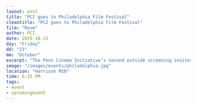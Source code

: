 ```yaml
---
layout: post
title: "PCI goes to Philadelphia Film Festival"
cleantitle: "PCI goes to Philadelphia Film Festival"
film: "Room"
author: PCI
date: 2015-10-23
day: "Friday"
dd: "23"
mm: "October"
excerpt: "The Penn Cinema Initiative’s second outside screening invites all students to visit the Philadelphia Film Festival, one of the most riveting film events in the city featuring over 200 feature films and over 50 filmmaker and industry guests."
image: "/images/events/philadelphia.jpg"
location: "Harrison M20"
time: 6:15 PM
tags: 
- event
- upcomingevent
---
```


